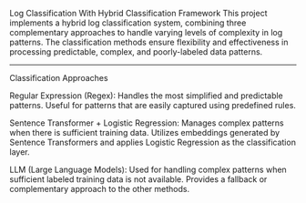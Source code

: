 Log Classification With Hybrid Classification Framework
This project implements a hybrid log classification system, combining three complementary approaches to handle varying levels of complexity in log patterns. The classification methods ensure flexibility and effectiveness in processing predictable, complex, and poorly-labeled data patterns.

---------------------------------------------------------------------------------------------------
Classification Approaches

Regular Expression (Regex):
Handles the most simplified and predictable patterns.
Useful for patterns that are easily captured using predefined rules.

Sentence Transformer + Logistic Regression:
Manages complex patterns when there is sufficient training data.
Utilizes embeddings generated by Sentence Transformers and applies Logistic Regression as the classification layer.

LLM (Large Language Models):
Used for handling complex patterns when sufficient labeled training data is not available.
Provides a fallback or complementary approach to the other methods.
